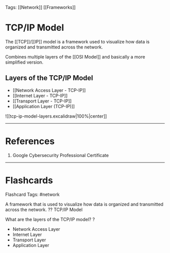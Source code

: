 Tags: [[Network]] [[Frameworks]]
# TCP/IP Model

The [[TCP]]/[[IP]] model is a framework used to visualize how data is organized and transmitted across the network.

Combines multiple layers of the [[OSI Model]] and basically a more simplified version.

## Layers of the TCP/IP Model
- [[Network Access Layer - TCP-IP]]
- [[Internet Layer - TCP-IP]]
- [[Transport Layer - TCP-IP]]
- [[Application Layer (TCP-IP)]]

![[tcp-ip-model-layers.excalidraw|100%|center]]

---
# References

1. Google Cybersecurity Professional Certificate

---
# Flashcards

Flashcard Tags: #network 

A framework that is used to visualize how data is organized and transmitted across the network.
??
TCP/IP Model
<!--SR:!2024-05-17,13,290!2024-05-08,4,230-->

What are the layers of the TCP/IP model?
?
- Network Access Layer
- Internet Layer
- Transport Layer
- Application Layer
<!--SR:!2024-05-06,2,230-->
